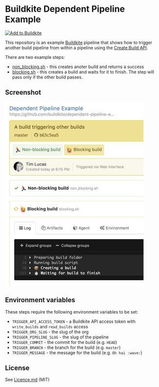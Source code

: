 # Buildkite Dependent Pipeline Example

[![Add to Buildkite](https://buildkite.com/button.svg)](https://buildkite.com/new)

This repository is an example [Buildkite](https://buildkite.com/) pipeline that shows how to trigger another build pipeline from within a pipeline using the [Create Build API](https://buildkite.com/docs/api/builds#create-a-build).

There are two example steps:

* [non_blocking.sh](non_blocking.sh) - this creates anoter build and returns a success
* [blocking.sh](blocking.sh) - this creates a build and waits for it to finish. The step will pass only if the other build passes.

## Screenshot

<img src="screenshot.png" alt="Screenshot of a dependent pipeline build" width="454" height="603">

## Environment variables

These steps require the following environment variables to be set:

* `TRIGGER_API_ACCESS_TOKEN` - a Buildkite API access token with `write_builds` and `read_builds` access
* `TRIGGER_ORG_SLUG` - the slug of the org
* `TRIGGER_PIPELINE_SLUG` - the slug of the pipeline
* `TRIGGER_COMMIT` - the commit for the build (e.g. `HEAD`)
* `TRIGGER_BRANCH` - the branch for the build (e.g. `master`)
* `TRIGGER_MESSAGE` - the message for the build (e.g. `Oh hai :wave:`)

## License

See [Licence.md](Licence.md) (MIT)
